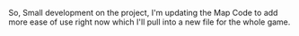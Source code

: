 So, Small development on the project, I'm updating the Map Code to add more ease of use right now which I'll pull into a new file for the whole game.
